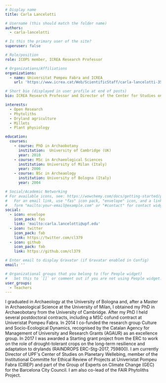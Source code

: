 ```yaml
---
# Display name
title: Carla Lancelotti

# Username (this should match the folder name)
authors:
  - carla-lancelotti

# Is this the primary user of the site?
superuser: false

# Role/position
role: ICOPS member, ICREA Research Professor

# Organizations/Affiliations
organizations:
  - name: Universitat Pompeu Fabra and ICREA
    url: 'https://www.icrea.cat/Web/ScientificStaff/carla-lancelotti-353040'

# Short bio (displayed in user profile at end of posts)
bio: ICREA Research Professor and Director of the Center for Studies on Planetary Wellbeing

interests:
  - Open Research
  - Phytoliths
  - Dryland agriculture
  - Millets
  - Plant physiology

education:
  courses:
    - course: PhD in Archaobotany
      institution:  University of Cambridge (UK)
      year: 2010
    - course: MSc in Archaeological Sciences
      institution: University of Milan (Italy)
      year: 2006
    - course: BSc in Archeaology
      institution: University of Bologna (Italy)
      year: 2004

# Social/Academic Networking
# For available icons, see: https://wowchemy.com/docs/getting-started/page-builder/#icons
#   For an email link, use "fas" icon pack, "envelope" icon, and a link in the
#   form "mailto:your-email@example.com" or "#contact" for contact widget.
social:
  - icon: envelope
    icon_pack: fas
    link: 'mailto:carla.lancelotti@upf.edu'
  - icon: twitter
    icon_pack: fab
    link: https://twitter.com/cl379
  - icon: github
    icon_pack: fab
    link: https://github.com/cl379

# Enter email to display Gravatar (if Gravatar enabled in Config)
email: ''

# Organizational groups that you belong to (for People widget)
#   Set this to `[]` or comment out if you are not using People widget.
user_groups:
  - Teachers
---
```


I graduated in Archaeology at the University of Bologna and, after a Master in Archaeological Science at the University of Milan, I obtained my PhD in Archaeobotany from the University of Cambridge. After my PhD I held several postdoctoral contracts, including a MSC cofund contract at Univeristat Pompeu Fabra. In 2014 I co-funded the research group Culture and Socio-Ecological Dynamics, recognised by the Catalan Agency for Management of University and Research Grants (AGAUR) as an excellence group. In 2017 I was awarded a Starting grant project from the ERC to work on the role of drought-tolerant crops on the long-term resilience and adaptation to drylands (RAINDROPS ERC-Stg-2017, 759800). I am currently Director of UPF's Center of Studies on Planetary Wellebing, member of the Institutional Committe for Ethical Review of Projects at Univeristat Pompeu Fabra (CIREP) and part of the Group of Experts on Climate Change (GEC) for the Barcelona City Council. I am also co-lead of the FAIR Phytoliths Project. 

